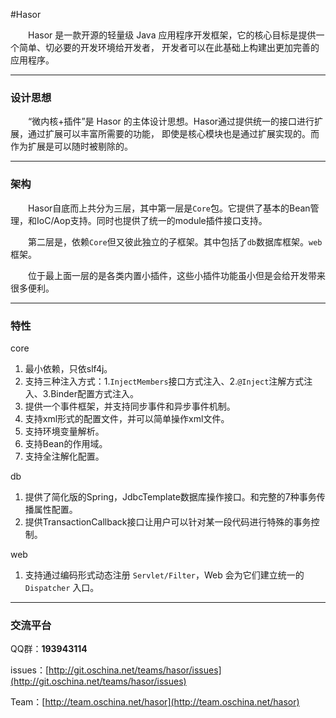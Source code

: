 #Hasor

&emsp;&emsp;Hasor 是一款开源的轻量级 Java 应用程序开发框架，它的核心目标是提供一个简单、切必要的开发环境给开发者，
开发者可以在此基础上构建出更加完善的应用程序。

----------
### 设计思想

&emsp;&emsp;“微内核+插件”是 Hasor 的主体设计思想。Hasor通过提供统一的接口进行扩展，通过扩展可以丰富所需要的功能，
即使是核心模块也是通过扩展实现的。而作为扩展是可以随时被剔除的。

----------
### 架构
&emsp;&emsp;Hasor自底而上共分为三层，其中第一层是`Core`包。它提供了基本的Bean管理，和IoC/Aop支持。同时也提供了统一的module插件接口支持。

&emsp;&emsp;第二层是，依赖`Core`但又彼此独立的子框架。其中包括了`db`数据库框架。`web`框架。

&emsp;&emsp;位于最上面一层的是各类内置小插件，这些小插件功能虽小但是会给开发带来很多便利。

----------
### 特性
core
01. 最小依赖，只依slf4j。
02. 支持三种注入方式：1.`InjectMembers`接口方式注入、2.`@Inject`注解方式注入、3.Binder配置方式注入。
06. 提供一个事件框架，并支持同步事件和异步事件机制。
07. 支持xml形式的配置文件，并可以简单操作xml文件。
08. 支持环境变量解析。
09. 支持Bean的作用域。
10. 支持全注解化配置。

db
01. 提供了简化版的Spring，JdbcTemplate数据库操作接口。和完整的7种事务传播属性配置。
02. 提供TransactionCallback接口让用户可以针对某一段代码进行特殊的事务控制。

web
01. 支持通过编码形式动态注册 `Servlet/Filter`，Web 会为它们建立统一的 `Dispatcher` 入口。

----------
### 交流平台

QQ群：**193943114**

issues：[http://git.oschina.net/teams/hasor/issues](http://git.oschina.net/teams/hasor/issues)

Team：[http://team.oschina.net/hasor](http://team.oschina.net/hasor)